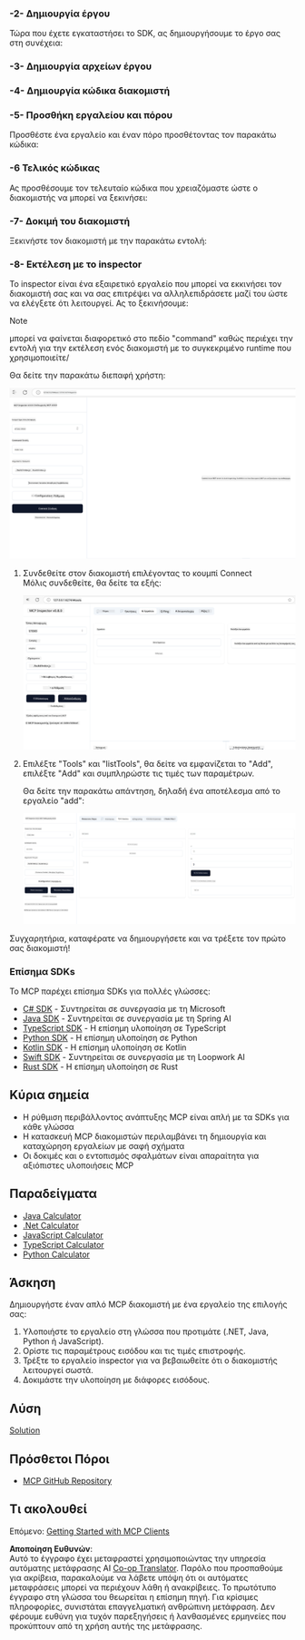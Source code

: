 <!--
CO_OP_TRANSLATOR_METADATA:
{
  "original_hash": "e650db55873b456296a9c620069e2f71",
  "translation_date": "2025-06-02T11:09:47+00:00",
  "source_file": "03-GettingStarted/01-first-server/README.md",
  "language_code": "el"
}
-->
### -2- Δημιουργία έργου

Τώρα που έχετε εγκαταστήσει το SDK, ας δημιουργήσουμε το έργο σας στη συνέχεια:

### -3- Δημιουργία αρχείων έργου

### -4- Δημιουργία κώδικα διακομιστή

### -5- Προσθήκη εργαλείου και πόρου

Προσθέστε ένα εργαλείο και έναν πόρο προσθέτοντας τον παρακάτω κώδικα:

### -6 Τελικός κώδικας

Ας προσθέσουμε τον τελευταίο κώδικα που χρειαζόμαστε ώστε ο διακομιστής να μπορεί να ξεκινήσει:

### -7- Δοκιμή του διακομιστή

Ξεκινήστε τον διακομιστή με την παρακάτω εντολή:

### -8- Εκτέλεση με το inspector

Το inspector είναι ένα εξαιρετικό εργαλείο που μπορεί να εκκινήσει τον διακομιστή σας και να σας επιτρέψει να αλληλεπιδράσετε μαζί του ώστε να ελέγξετε ότι λειτουργεί. Ας το ξεκινήσουμε:

> [!NOTE]
> μπορεί να φαίνεται διαφορετικό στο πεδίο "command" καθώς περιέχει την εντολή για την εκτέλεση ενός διακομιστή με το συγκεκριμένο runtime που χρησιμοποιείτε/

Θα δείτε την παρακάτω διεπαφή χρήστη:

![Connect](../../../../translated_images/connect.141db0b2bd05f096fb1dd91273771fd8b2469d6507656c3b0c9df4b3c5473929.el.png)

1. Συνδεθείτε στον διακομιστή επιλέγοντας το κουμπί Connect  
   Μόλις συνδεθείτε, θα δείτε τα εξής:

   ![Connected](../../../../translated_images/connected.73d1e042c24075d386cacdd4ee7cd748c16364c277d814e646ff2f7b5eefde85.el.png)

2. Επιλέξτε "Tools" και "listTools", θα δείτε να εμφανίζεται το "Add", επιλέξτε "Add" και συμπληρώστε τις τιμές των παραμέτρων.

   Θα δείτε την παρακάτω απάντηση, δηλαδή ένα αποτέλεσμα από το εργαλείο "add":

   ![Result of running add](../../../../translated_images/ran-tool.a5a6ee878c1369ec1e379b81053395252a441799dbf23416c36ddf288faf8249.el.png)

Συγχαρητήρια, καταφέρατε να δημιουργήσετε και να τρέξετε τον πρώτο σας διακομιστή!

### Επίσημα SDKs

Το MCP παρέχει επίσημα SDKs για πολλές γλώσσες:
- [C# SDK](https://github.com/modelcontextprotocol/csharp-sdk) - Συντηρείται σε συνεργασία με τη Microsoft
- [Java SDK](https://github.com/modelcontextprotocol/java-sdk) - Συντηρείται σε συνεργασία με τη Spring AI
- [TypeScript SDK](https://github.com/modelcontextprotocol/typescript-sdk) - Η επίσημη υλοποίηση σε TypeScript
- [Python SDK](https://github.com/modelcontextprotocol/python-sdk) - Η επίσημη υλοποίηση σε Python
- [Kotlin SDK](https://github.com/modelcontextprotocol/kotlin-sdk) - Η επίσημη υλοποίηση σε Kotlin
- [Swift SDK](https://github.com/modelcontextprotocol/swift-sdk) - Συντηρείται σε συνεργασία με τη Loopwork AI
- [Rust SDK](https://github.com/modelcontextprotocol/rust-sdk) - Η επίσημη υλοποίηση σε Rust

## Κύρια σημεία

- Η ρύθμιση περιβάλλοντος ανάπτυξης MCP είναι απλή με τα SDKs για κάθε γλώσσα
- Η κατασκευή MCP διακομιστών περιλαμβάνει τη δημιουργία και καταχώρηση εργαλείων με σαφή σχήματα
- Οι δοκιμές και ο εντοπισμός σφαλμάτων είναι απαραίτητα για αξιόπιστες υλοποιήσεις MCP

## Παραδείγματα

- [Java Calculator](../samples/java/calculator/README.md)
- [.Net Calculator](../../../../03-GettingStarted/samples/csharp)
- [JavaScript Calculator](../samples/javascript/README.md)
- [TypeScript Calculator](../samples/typescript/README.md)
- [Python Calculator](../../../../03-GettingStarted/samples/python)

## Άσκηση

Δημιουργήστε έναν απλό MCP διακομιστή με ένα εργαλείο της επιλογής σας:
1. Υλοποιήστε το εργαλείο στη γλώσσα που προτιμάτε (.NET, Java, Python ή JavaScript).
2. Ορίστε τις παραμέτρους εισόδου και τις τιμές επιστροφής.
3. Τρέξτε το εργαλείο inspector για να βεβαιωθείτε ότι ο διακομιστής λειτουργεί σωστά.
4. Δοκιμάστε την υλοποίηση με διάφορες εισόδους.

## Λύση

[Solution](./solution/README.md)

## Πρόσθετοι Πόροι

- [MCP GitHub Repository](https://github.com/microsoft/mcp-for-beginners)

## Τι ακολουθεί

Επόμενο: [Getting Started with MCP Clients](/03-GettingStarted/02-client/README.md)

**Αποποίηση Ευθυνών**:  
Αυτό το έγγραφο έχει μεταφραστεί χρησιμοποιώντας την υπηρεσία αυτόματης μετάφρασης AI [Co-op Translator](https://github.com/Azure/co-op-translator). Παρόλο που προσπαθούμε για ακρίβεια, παρακαλούμε να λάβετε υπόψη ότι οι αυτόματες μεταφράσεις μπορεί να περιέχουν λάθη ή ανακρίβειες. Το πρωτότυπο έγγραφο στη γλώσσα του θεωρείται η επίσημη πηγή. Για κρίσιμες πληροφορίες, συνιστάται επαγγελματική ανθρώπινη μετάφραση. Δεν φέρουμε ευθύνη για τυχόν παρεξηγήσεις ή λανθασμένες ερμηνείες που προκύπτουν από τη χρήση αυτής της μετάφρασης.